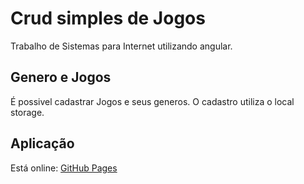 # Crud simples de Jogos

Trabalho de Sistemas para Internet utilizando angular.

## Genero e Jogos

É possivel cadastrar Jogos e seus generos.
O cadastro utiliza o local storage.

## Aplicação 
Está online: [GitHub Pages](https://crudcrud.netlify.app/)
